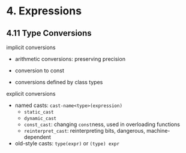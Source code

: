 # 4. Expressions

## 4.11 Type Conversions

implicit conversions

* arithmetic conversions: preserving precision

* conversion to const
* conversions defined by class types

explicit conversions

* named casts: `cast-name<type>(expression)`
  * `static_cast`
  * `dynamic_cast`
  * `const_cast`: changing `const`ness, used in overloading functions
  * `reinterpret_cast`: reinterpreting bits, dangerous, machine-dependent
* old-style casts: `type(expr)` or `(type) expr`

